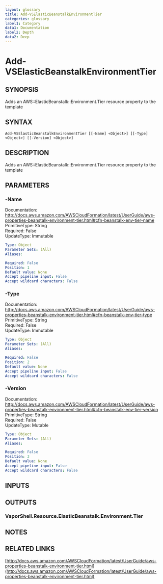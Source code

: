 ```yaml
---
layout: glossary
title: Add-VSElasticBeanstalkEnvironmentTier
categories: glossary
label1: Category
data1: Documentation
label2: Depth
data2: Deep
---
```


# Add-VSElasticBeanstalkEnvironmentTier

## SYNOPSIS
Adds an AWS::ElasticBeanstalk::Environment.Tier resource property to the template

## SYNTAX

```
Add-VSElasticBeanstalkEnvironmentTier [[-Name] <Object>] [[-Type] <Object>] [[-Version] <Object>]
```

## DESCRIPTION
Adds an AWS::ElasticBeanstalk::Environment.Tier resource property to the template

## PARAMETERS

### -Name
Documentation: http://docs.aws.amazon.com/AWSCloudFormation/latest/UserGuide/aws-properties-beanstalk-environment-tier.html#cfn-beanstalk-env-tier-name    
PrimitiveType: String    
Required: False    
UpdateType: Immutable

```yaml
Type: Object
Parameter Sets: (All)
Aliases: 

Required: False
Position: 1
Default value: None
Accept pipeline input: False
Accept wildcard characters: False
```

### -Type
Documentation: http://docs.aws.amazon.com/AWSCloudFormation/latest/UserGuide/aws-properties-beanstalk-environment-tier.html#cfn-beanstalk-env-tier-type    
PrimitiveType: String    
Required: False    
UpdateType: Immutable

```yaml
Type: Object
Parameter Sets: (All)
Aliases: 

Required: False
Position: 2
Default value: None
Accept pipeline input: False
Accept wildcard characters: False
```

### -Version
Documentation: http://docs.aws.amazon.com/AWSCloudFormation/latest/UserGuide/aws-properties-beanstalk-environment-tier.html#cfn-beanstalk-env-tier-version    
PrimitiveType: String    
Required: False    
UpdateType: Mutable

```yaml
Type: Object
Parameter Sets: (All)
Aliases: 

Required: False
Position: 3
Default value: None
Accept pipeline input: False
Accept wildcard characters: False
```

## INPUTS

## OUTPUTS

### VaporShell.Resource.ElasticBeanstalk.Environment.Tier

## NOTES

## RELATED LINKS

[http://docs.aws.amazon.com/AWSCloudFormation/latest/UserGuide/aws-properties-beanstalk-environment-tier.html](http://docs.aws.amazon.com/AWSCloudFormation/latest/UserGuide/aws-properties-beanstalk-environment-tier.html)

